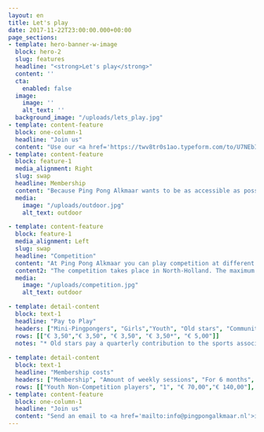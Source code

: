 ```yaml
---
layout: en
title: Let's play
date: 2017-11-22T23:00:00.000+00:00
page_sections:
- template: hero-banner-w-image
  block: hero-2
  slug: features
  headline: "<strong>Let's play</strong>"
  content: ''
  cta:
    enabled: false
  image:
    image: ''
    alt_text: ''
  background_image: "/uploads/lets_play.jpg"
- template: content-feature
  block: one-column-1
  headline: "Join us"
  content: "Use our <a href='https://twv8tr0s1ao.typeform.com/to/U7NEbIn6' target='_blank'>sign up form</a> to join after our first 3 free lessons. You don't need to sign up to for a free lesson."
- template: content-feature
  block: feature-1
  media_alignment: Right
  slug: swap
  headline: Membership
  content: "Because Ping Pong Alkmaar wants to be as accessible as possible, we offer a membership that includes flexibility and freedom. The first 3 trial lessons are free. The Alkmaar pass can also be used for further membership fees and where necessary we can assist with options regarding payment of the membership fee. Ping Pong Alkmaar is unique in that, in addition to our regular membership options, we also provide a “pay & play” system. In other words, juniors can come and train without a membership for 3.50 euros and adults 5 euros per session. In addition, we offer a six-month or yearly membership see below costs."
  media:
    image: "/uploads/outdoor.jpg"
    alt_text: outdoor

- template: content-feature
  block: feature-1
  media_alignment: Left
  slug: swap
  headline: "Competition"
  content: "At Ping Pong Alkmaar you can play competition at different levels. On average, about 20 times a year matches will be played. Both home and away matches. A match will take approximately 3 hours, and home matches take place on a Saturday. The start time of the away matches vary per club."
  content2: "The competition takes place in North-Holland. The maximum travel time should be 45 minutes for an away match. Parents of youth players are responsible for getting the players to and from the away matches."
  media:
    image: "/uploads/competition.jpg"
    alt_text: outdoor

- template: detail-content
  block: text-1
  headline: "Pay to Play"
  headers: ["Mini-Pingpongers", "Girls","Youth", "Old stars", "Community"]
  rows: [["€ 3,50","€ 3,50", "€ 3,50", "€ 3,50*", "€ 5,00"]]
  notes: "* Old stars pay a quarterly contribution to the sports association of € 5,00. A 6-month membership is also available for € 60,00, which includes the contribution."
 
- template: detail-content
  block: text-1
  headline: "Membership costs"
  headers: ["Membership", "Amount of weekly sessions", "For 6 months", "For 1 year"]
  rows: [["Youth Non-Competition players", "1", "€ 70,00","€ 140,00"], ["Youth Non-Competition players","> 1", "€ 85,00","€ 170,00"], ["Youth Competition players", "> 1", "€ 144,50","€ 289,00"], ["Senior Non-Competition players", "> 1", "€ 80,00","€ 160,00"], ["Senior Competition players", "> 1", "€ 107,50","€ 215,00"]]
- template: content-feature
  block: one-column-1
  headline: "Join us"
  content: "Send an email to <a href='mailto:info@pingpongalkmaar.nl'>info@pingpongalkmaar.nl</a> to join. The first 3 lessons are free."
---
```

